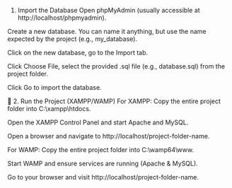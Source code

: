  1. Import the Database
Open phpMyAdmin (usually accessible at http://localhost/phpmyadmin).

Create a new database. You can name it anything, but use the name expected by the project (e.g., my_database).

Click on the new database, go to the Import tab.

Click Choose File, select the provided .sql file (e.g., database.sql) from the project folder.

Click Go to import the database.

🚀 2. Run the Project (XAMPP/WAMP)
For XAMPP:
Copy the entire project folder into C:\xampp\htdocs.

Open the XAMPP Control Panel and start Apache and MySQL.

Open a browser and navigate to http://localhost/project-folder-name.

For WAMP:
Copy the entire project folder into C:\wamp64\www.

Start WAMP and ensure services are running (Apache & MySQL).

Go to your browser and visit http://localhost/project-folder-name.

